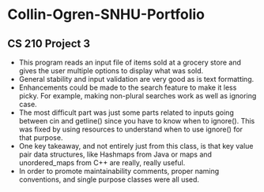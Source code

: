 # Collin-Ogren-SNHU-Portfolio
## CS 210 Project 3
- This program reads an input file of items sold at a grocery store and gives the user multiple options to display what was sold.
- General stability and input validation are very good as is text formatting.
- Enhancements could be made to the search feature to make it less picky. For example, making non-plural searches work as well as ignoring case.
- The most difficult part was just some parts related to inputs going between cin and getline() since you have to know when to ignore(). This was fixed by using resources to understand when to use ignore() for that purpose.
- One key takeaway, and not entirely just from this class, is that key value pair data structures, like Hashmaps from Java or maps and unordered_maps from C++ are really, really useful.
- In order to promote maintainability comments, proper naming conventions, and single purpose classes were all used.

